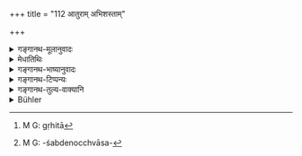 +++
title = "112 आतुराम् अभिशस्ताम्"

+++

<details><summary>गङ्गानथ-मूलानुवादः</summary>

When a cow is sick, or threatened with danger from thieves, tigers and the like, or falls, or becomes stuck in a morass, he shall rescue her with all his strength.—(112)
</details>

<details><summary>मेधातिथिः</summary>

[^१५७]:
     M G: sarvopāyair

**आतुरां** व्याधिताम् । **अभिशस्तां** गृहिताम्[^१५८] । **भयैर् व्याघ्रादि**निमित्तैः । **सर्वेण** सामर्थ्येन **प्राण**शब्दोच्छ्वासपवन[^१५९] एव, अलपप्राणैर् महाप्राण इति स्थूले बलवति च प्रयोगदर्शनात् । तेन स्वयम् अशक्तेन सहायकोपादानेनाप्य् उद्धारः कर्तव्यः ॥ ११.११२ ॥


[^१५९]:
     M G: -śabdenocchvāsa-


[^१५८]:
     M G: gṛhitā
</details>

<details><summary>गङ्गानथ-भाष्यानुवादः</summary>

‘*Sick*’—suffering from a disease.

‘*Threatened*’—caught up—‘*by danger*’ proceeding ‘*from thieves, tigers and the like*.’

‘*Sarvaprāṇaiḥ*’—with all his strength. The word ‘*prāṇa*’ does not always mean the *life-breath*; as we find such expressions ‘*alpaprāṇa*’ and ‘*mahāprāṇa*’ in the sense of *weak* and *strong* respectively. Thus, when he is unable, by himself, to rescue her, he should bring about bur rescue with the help of other men.—(112)
</details>

<details><summary>गङ्गानथ-टिप्पन्यः</summary>

**(verses 11.108-116)  
**

See Explanatory notes for [Verse 11.108].
</details>

<details><summary>गङ्गानथ-तुल्य-वाक्यानि</summary>

**(verses 11.108-116)  
**

See Comparative notes for [Verse 11.108].
</details>

<details><summary>Bühler</summary>

113	(When a cow is) sick, or is threatened by danger from thieves, tigers, and the like, or falls, or sticks in a morass, he must relieve her by all possible means:
</details>
